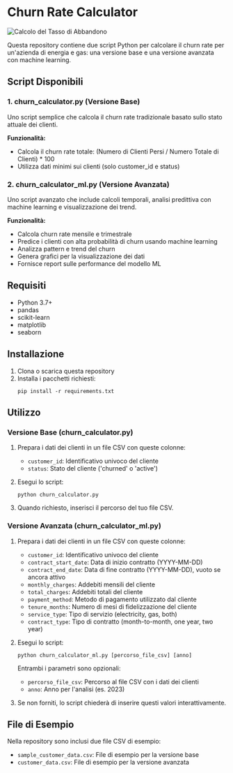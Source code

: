 # Churn Rate Calculator

![Calcolo del Tasso di Abbandono](assets/images/Calcolo_del_asso_di_Abbandono.png)

Questa repository contiene due script Python per calcolare il churn rate per un'azienda di energia e gas: una versione base e una versione avanzata con machine learning.

## Script Disponibili

### 1. churn_calculator.py (Versione Base)
Uno script semplice che calcola il churn rate tradizionale basato sullo stato attuale dei clienti.

**Funzionalità:**
- Calcola il churn rate totale: (Numero di Clienti Persi / Numero Totale di Clienti) * 100
- Utilizza dati minimi sui clienti (solo customer_id e status)

### 2. churn_calculator_ml.py (Versione Avanzata)
Uno script avanzato che include calcoli temporali, analisi predittiva con machine learning e visualizzazione dei trend.

**Funzionalità:**
- Calcola churn rate mensile e trimestrale
- Predice i clienti con alta probabilità di churn usando machine learning
- Analizza pattern e trend del churn
- Genera grafici per la visualizzazione dei dati
- Fornisce report sulle performance del modello ML

## Requisiti

- Python 3.7+
- pandas
- scikit-learn
- matplotlib
- seaborn

## Installazione

1. Clona o scarica questa repository
2. Installa i pacchetti richiesti:
   ```
   pip install -r requirements.txt
   ```

## Utilizzo

### Versione Base (churn_calculator.py)

1. Prepara i dati dei clienti in un file CSV con queste colonne:
   - `customer_id`: Identificativo univoco del cliente
   - `status`: Stato del cliente ('churned' o 'active')

2. Esegui lo script:
   ```
   python churn_calculator.py
   ```

3. Quando richiesto, inserisci il percorso del tuo file CSV.

### Versione Avanzata (churn_calculator_ml.py)

1. Prepara i dati dei clienti in un file CSV con queste colonne:
   - `customer_id`: Identificativo univoco del cliente
   - `contract_start_date`: Data di inizio contratto (YYYY-MM-DD)
   - `contract_end_date`: Data di fine contratto (YYYY-MM-DD), vuoto se ancora attivo
   - `monthly_charges`: Addebiti mensili del cliente
   - `total_charges`: Addebiti totali del cliente
   - `payment_method`: Metodo di pagamento utilizzato dal cliente
   - `tenure_months`: Numero di mesi di fidelizzazione del cliente
   - `service_type`: Tipo di servizio (electricity, gas, both)
   - `contract_type`: Tipo di contratto (month-to-month, one year, two year)

2. Esegui lo script:
   ```
   python churn_calculator_ml.py [percorso_file_csv] [anno]
   ```
   
   Entrambi i parametri sono opzionali:
   - `percorso_file_csv`: Percorso al file CSV con i dati dei clienti
   - `anno`: Anno per l'analisi (es. 2023)

3. Se non forniti, lo script chiederà di inserire questi valori interattivamente.

## File di Esempio

Nella repository sono inclusi due file CSV di esempio:
- `sample_customer_data.csv`: File di esempio per la versione base
- `customer_data.csv`: File di esempio per la versione avanzata